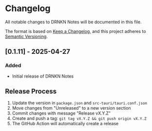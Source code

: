 # Changelog

All notable changes to DRNKN Notes will be documented in this file.

The format is based on [Keep a Changelog](https://keepachangelog.com/en/1.0.0/),
and this project adheres to [Semantic Versioning](https://semver.org/spec/v2.0.0.html).

## [0.1.11] - 2025-04-27

### Added
- Initial release of DRNKN Notes

## Release Process

1. Update the version in `package.json` and `src-tauri/tauri.conf.json`
2. Move changes from "Unreleased" to a new version section
3. Commit changes with message "Release vX.Y.Z"
4. Create and push a tag: `git tag vX.Y.Z && git push origin vX.Y.Z`
5. The GitHub Action will automatically create a release
